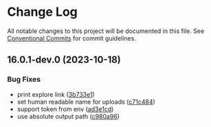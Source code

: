 # Change Log

All notable changes to this project will be documented in this file.
See [Conventional Commits](https://conventionalcommits.org) for commit guidelines.

## 16.0.1-dev.0 (2023-10-18)

### Bug Fixes

- print explore link ([3b733e1](https://gitlab.com/rxap/packages/commit/3b733e1e400bcf05dc75ac54acaad04aca0a5ecc))
- set human readable name for uploads ([c71c484](https://gitlab.com/rxap/packages/commit/c71c48493a16ec96f5abd31c3d6fd68c45a78a85))
- support token from env ([ad3e1cd](https://gitlab.com/rxap/packages/commit/ad3e1cd1787d743ee9a4630a5bcd20d906efe219))
- use absolute output path ([c980a96](https://gitlab.com/rxap/packages/commit/c980a963c27c5a1b4150bf408cae67cc01a128fa))
